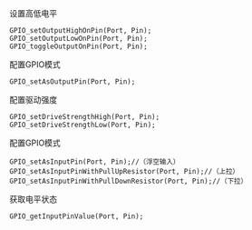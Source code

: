 设置高低电平 

    GPIO_setOutputHighOnPin(Port, Pin);
    GPIO_setOutputLowOnPin(Port, Pin);
    GPIO_toggleOutputOnPin(Port, Pin);

配置GPIO模式 

    GPIO_setAsOutputPin(Port, Pin);

配置驱动强度 

    GPIO_setDriveStrengthHigh(Port, Pin);
    GPIO_setDriveStrengthLow(Port, Pin);

配置GPIO模式 

    GPIO_setAsInputPin(Port, Pin);//（浮空输入）
    GPIO_setAsInputPinWithPullUpResistor(Port, Pin);//（上拉）
    GPIO_setAsInputPinWithPullDownResistor(Port, Pin);//（下拉）


获取电平状态 

    GPIO_getInputPinValue(Port, Pin);

